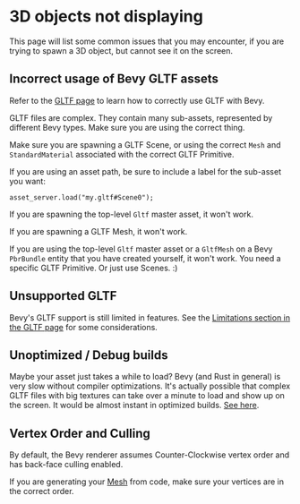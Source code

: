 # 3D objects not displaying

This page will list some common issues that you may encounter, if you are
trying to spawn a 3D object, but cannot see it on the screen.

## Incorrect usage of Bevy GLTF assets

Refer to the [GLTF page](../features/gltf.md) to learn how to correctly
use GLTF with Bevy.

GLTF files are complex. They contain many sub-assets, represented by
different Bevy types. Make sure you are using the correct thing.

Make sure you are spawning a GLTF Scene, or using the correct `Mesh` and
`StandardMaterial` associated with the correct GLTF Primitive.

If you are using an asset path, be sure to include a label for the sub-asset you want:

```rust,no_run,noplayground
asset_server.load("my.gltf#Scene0");
```

If you are spawning the top-level `Gltf` master asset, it won't work.

If you are spawning a GLTF Mesh, it won't work.

If you are using the top-level `Gltf` master asset or a `GltfMesh` on a Bevy
`PbrBundle` entity that you have created yourself, it won't work. You need
a specific GLTF Primitive. Or just use Scenes. :)

## Unsupported GLTF

Bevy's GLTF support is still limited in features. See the [Limitations
section in the GLTF page](../features/gltf.md#bevy-limitations) for some
considerations.

## Unoptimized / Debug builds

Maybe your asset just takes a while to load? Bevy (and Rust in general)
is very slow without compiler optimizations. It's actually possible that
complex GLTF files with big textures can take over a minute to load and
show up on the screen. It would be almost instant in optimized builds. [See
here](./performance.md).

## Vertex Order and Culling

By default, the Bevy renderer assumes Counter-Clockwise vertex order and has
back-face culling enabled.

If you are generating your [Mesh](../features/meshes.md) from code, make sure
your vertices are in the correct order.
